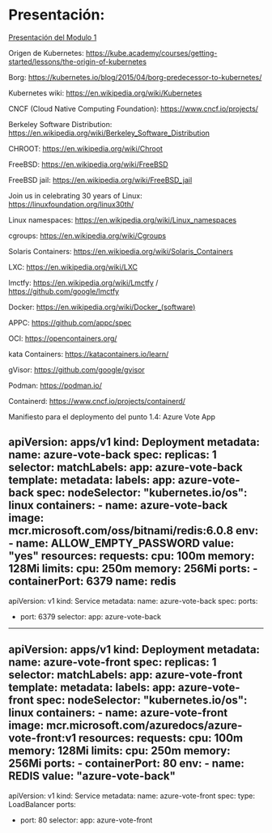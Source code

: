 # Presentación: 
[Presentación del Modulo 1](https://1drv.ms/p/s!AoX_zvfKf0RXj8g35ppcFemsnZdOew?e=yT8mrP "Presentación")

Origen de Kubernetes: https://kube.academy/courses/getting-started/lessons/the-origin-of-kubernetes 

Borg: https://kubernetes.io/blog/2015/04/borg-predecessor-to-kubernetes/ 

Kubernetes wiki: https://en.wikipedia.org/wiki/Kubernetes 

CNCF (Cloud Native Computing Foundation): https://www.cncf.io/projects/ 

Berkeley Software Distribution: https://en.wikipedia.org/wiki/Berkeley_Software_Distribution 

CHROOT: https://en.wikipedia.org/wiki/Chroot 

FreeBSD: https://en.wikipedia.org/wiki/FreeBSD

FreeBSD jail: https://en.wikipedia.org/wiki/FreeBSD_jail

Join us in celebrating 30 years of Linux: https://linuxfoundation.org/linux30th/ 

Linux namespaces: https://en.wikipedia.org/wiki/Linux_namespaces

cgroups: https://en.wikipedia.org/wiki/Cgroups 

Solaris Containers: https://en.wikipedia.org/wiki/Solaris_Containers

LXC: https://en.wikipedia.org/wiki/LXC 

lmctfy: https://en.wikipedia.org/wiki/Lmctfy / https://github.com/google/lmctfy 

Docker: https://en.wikipedia.org/wiki/Docker_(software)

APPC: https://github.com/appc/spec

OCI: https://opencontainers.org/

kata Containers: https://katacontainers.io/learn/

gVisor: https://github.com/google/gvisor

Podman: https://podman.io/ 

Containerd: https://www.cncf.io/projects/containerd/


Manifiesto para el deploymento del punto 1.4: Azure Vote App 

apiVersion: apps/v1
kind: Deployment
metadata:
  name: azure-vote-back
spec:
  replicas: 1
  selector:
    matchLabels:
      app: azure-vote-back
  template:
    metadata:
      labels:
        app: azure-vote-back
    spec:
      nodeSelector:
        "kubernetes.io/os": linux
      containers:
      - name: azure-vote-back
        image: mcr.microsoft.com/oss/bitnami/redis:6.0.8
        env:
        - name: ALLOW_EMPTY_PASSWORD
          value: "yes"
        resources:
          requests:
            cpu: 100m
            memory: 128Mi
          limits:
            cpu: 250m
            memory: 256Mi
        ports:
        - containerPort: 6379
          name: redis
---
apiVersion: v1
kind: Service
metadata:
  name: azure-vote-back
spec:
  ports:
  - port: 6379
  selector:
    app: azure-vote-back
---
apiVersion: apps/v1
kind: Deployment
metadata:
  name: azure-vote-front
spec:
  replicas: 1
  selector:
    matchLabels:
      app: azure-vote-front
  template:
    metadata:
      labels:
        app: azure-vote-front
    spec:
      nodeSelector:
        "kubernetes.io/os": linux
      containers:
      - name: azure-vote-front
        image: mcr.microsoft.com/azuredocs/azure-vote-front:v1
        resources:
          requests:
            cpu: 100m
            memory: 128Mi
          limits:
            cpu: 250m
            memory: 256Mi
        ports:
        - containerPort: 80
        env:
        - name: REDIS
          value: "azure-vote-back"
---
apiVersion: v1
kind: Service
metadata:
  name: azure-vote-front
spec:
  type: LoadBalancer
  ports:
  - port: 80
  selector:
    app: azure-vote-front


    
    

